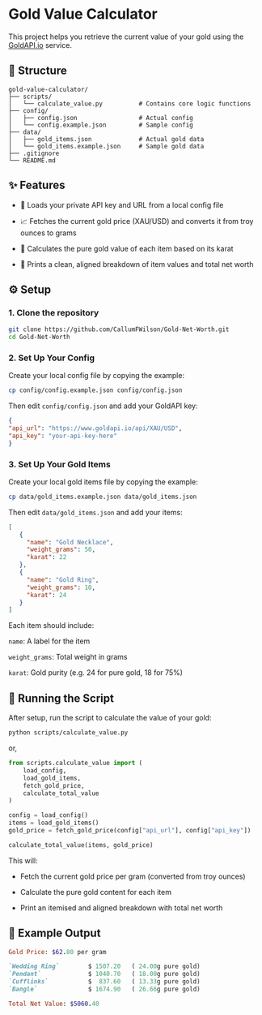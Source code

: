 # Gold Value Calculator

This project helps you retrieve the current value of your gold using the [GoldAPI.io](https://www.goldapi.io/) service.

## 📁 Structure
```text
gold-value-calculator/
├── scripts/
│   └── calculate_value.py          # Contains core logic functions
├── config/
│   ├── config.json                 # Actual config 
│   └── config.example.json         # Sample config
├── data/
│   ├── gold_items.json             # Actual gold data
│   └── gold_items.example.json     # Sample gold data
├── .gitignore
└── README.md
```

## ✨ Features

- 🔐 Loads your private API key and URL from a local config file

- 📈 Fetches the current gold price (XAU/USD) and converts it from troy ounces to grams

- 🧮 Calculates the pure gold value of each item based on its karat

- 🧾 Prints a clean, aligned breakdown of item values and total net worth

## ⚙️ Setup

### 1. Clone the repository
   ```bash
   git clone https://github.com/CallumFWilson/Gold-Net-Worth.git
   cd Gold-Net-Worth 
   ```
### 2. Set Up Your Config
Create your local config file by copying the example:
  ```bash
  cp config/config.example.json config/config.json
  ```
Then edit `config/config.json` and add your GoldAPI key:
  ```json
  {
  "api_url": "https://www.goldapi.io/api/XAU/USD",
  "api_key": "your-api-key-here"
  }
  ```
### 3. Set Up Your Gold Items
Create your local gold items file by copying the example:
  ```bash
  cp data/gold_items.example.json data/gold_items.json
  ```
Then edit `data/gold_items.json` and add your items:
  ```json
  [
     {
       "name": "Gold Necklace",
       "weight_grams": 50,
       "karat": 22
     },
     {
       "name": "Gold Ring",
       "weight_grams": 10,
       "karat": 24
     }
  ]
  ```
Each item should include:

`name`: A label for the item

`weight_grams`: Total weight in grams

`karat`: Gold purity (e.g. 24 for pure gold, 18 for 75%)

## 🧪 Running the Script

After setup, run the script to calculate the value of your gold:
  ```bash
  python scripts/calculate_value.py
  ```
or,
```python
from scripts.calculate_value import (
    load_config,
    load_gold_items,
    fetch_gold_price,
    calculate_total_value
)

config = load_config()
items = load_gold_items()
gold_price = fetch_gold_price(config["api_url"], config["api_key"])

calculate_total_value(items, gold_price)
```
This will:

- Fetch the current gold price per gram (converted from troy ounces)

- Calculate the pure gold content for each item

- Print an itemised and aligned breakdown with total net worth

## 🧾 Example Output

```ruby
Gold Price: $62.80 per gram

`Wedding Ring`        $ 1507.20   ( 24.00g pure gold)
`Pendant`             $ 1040.70   ( 18.00g pure gold)
`Cufflinks`           $  837.60   ( 13.33g pure gold)
`Bangle`              $ 1674.90   ( 26.66g pure gold)

Total Net Value: $5060.40
```